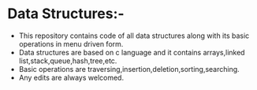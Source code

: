 # Data Structures:-
- This repository contains code of all data structures along with its basic operations in menu driven form.
- Data structures are based on c language and it contains arrays,linked list,stack,queue,hash,tree,etc.
- Basic operations are traversing,insertion,deletion,sorting,searching.
- Any edits are always welcomed.
